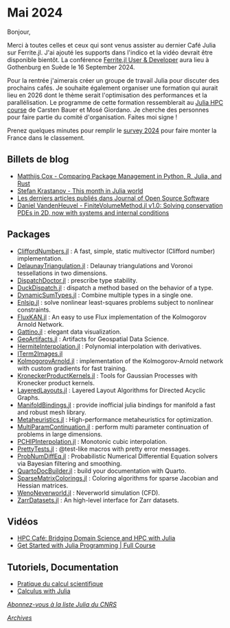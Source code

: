 # Mai 2024 

Bonjour, 

Merci à toutes celles et ceux qui sont venus assister au dernier Café Julia sur
Ferrite.jl. J'ai ajouté les supports dans l'indico et la vidéo
devrait être disponible bientôt. La conférence [Ferrite.jl User &
Developer](https://ferrite-fem.github.io/FerriteCon/)
aura lieu à Gothenburg en Suède le 16 September 2024.

Pour la rentrée j'aimerais créer un groupe de travail Julia pour
discuter des prochains cafés.  Je souhaite également organiser une
formation qui aurait lieu en 2026 dont le thème serait l'optimisation
des performances et la parallélisation.  Le programme de cette
formation ressemblerait au [Julia HPC
course](https://github.com/carstenbauer/JuliaUCL24) de Carsten Bauer
et Mosé Giordano.  Je cherche des personnes pour faire partie du
comité d'organisation.  Faites moi signe !

Prenez quelques minutes pour remplir le [survey
2024](https://t.co/50xigbf2xb) pour faire monter la France dans le
classement. 


## Billets de blog

- [Matthijs Cox - Comparing Package Management in Python, R, Julia, and Rust](https://scientificcoder.com/comparing-package-management-in-python-r-julia-and-rust?utm_source=hashnode_blog_newsletter&utm_medium=email&utm_campaign=comparing-package-management-in-python-r-julia-and-rust)
- [Stefan Krastanov - This month in Julia world](https://discourse.julialang.org/c/community/news/66)
- [Les derniers articles publiés dans Journal of Open Source Software](https://joss.theoj.org/papers/in/Julia)
- [Daniel VandenHeuvel - FiniteVolumeMethod.jl v1.0: Solving conservation PDEs in 2D, now with systems and internal conditions](https://discourse.julialang.org/t/finitevolumemethod-jl-v1-0-solving-conservation-pdes-in-2d-now-with-systems-and-internal-conditions/103715)

## Packages

- [CliffordNumbers.jl](https://github.com/brainandforce/CliffordNumbers.jl) : A fast, simple, static multivector (Clifford number) implementation.
- [DelaunayTriangulation.jl](https://github.com/JuliaGeometry/DelaunayTriangulation.jl) : Delaunay triangulations and Voronoi tessellations in two dimensions.
- [DispatchDoctor.jl](https://github.com/MilesCranmer/DispatchDoctor.jl) : prescribe type stability.
- [DuckDispatch.jl](https://github.com/mrufsvold/DuckDispatch.jl) : dispatch a method based on the behavior of a type.
- [DynamicSumTypes.jl](https://github.com/JuliaDynamics/DynamicSumTypes.jl) : Combine multiple types in a single one.
- [Enlsip.jl](https://github.com/UncertainLab/Enlsip.jl) : solve nonlinear least-squares problems subject to nonlinear constraints.
- [FluxKAN.jl](https://github.com/cometscome/FluxKAN.jl) : An easy to use Flux implementation of the Kolmogorov Arnold Network. 
- [Gattino.jl](https://github.com/ChifiSource/Gattino.jl) : elegant data visualization.
- [GeoArtifacts.jl](https://github.com/JuliaEarth/GeoArtifacts.jl) : Artifacts for Geospatial Data Science.
- [HermiteInterpolation.jl](https://github.com/kbarros/HermiteInterpolation.jl) : Polynomial interpolation with derivatives.
- [ITerm2Images.jl](https://github.com/eschnett/ITerm2Images.jl)
- [KolmogorovArnold.jl](https://github.com/vpuri3/KolmogorovArnold.jl) : implementation of the Kolmogorov-Arnold network with custom gradients for fast training.
- [KroneckerProductKernels.jl](https://github.com/langfzac/KroneckerProductKernels.jl) : Tools for Gaussian Processes with Kronecker product kernels.
- [LayeredLayouts.jl](https://github.com/oxinabox/LayeredLayouts.jl) : Layered Layout Algorithms for Directed Acyclic Graphs.
- [ManifoldBindings.jl](https://github.com/jw3126/ManifoldBindings.jl) : provide inofficial julia bindings for manifold a fast and robust mesh library.
- [Metaheuristics.jl](https://github.com/jmejia8/Metaheuristics.jl) : High-performance metaheuristics for optimization.
- [MultiParamContinuation.jl](https://github.com/bifurcationkit/MultiParamContinuation.jl) : perform multi parameter continuation of problems in large dimensions.
- [PCHIPInterpolation.jl](https://github.com/gerlero/PCHIPInterpolation.jl) : Monotonic cubic interpolation.
- [PrettyTests.jl](https://github.com/tpapalex/PrettyTests.jl) : @test-like macros with pretty error messages.
- [ProbNumDiffEq.jl](https://github.com/nathanaelbosch/ProbNumDiffEq.jl) : Probabilistic Numerical Differential Equation solvers via Bayesian filtering and smoothing.
- [QuartoDocBuilder.jl](https://github.com/vituri/QuartoDocBuilder.jl) : build your documentation with Quarto.
- [SparseMatrixColorings.jl](https://github.com/gdalle/SparseMatrixColorings.jl) : Coloring algorithms for sparse Jacobian and Hessian matrices.
- [WenoNeverworld.jl](https://github.com/simone-silvestri/WenoNeverworld.jl) : Neverworld simulation (CFD).
- [ZarrDatasets.jl](https://github.com/JuliaGeo/ZarrDatasets.jl) : An high-level interface for Zarr datasets.

## Vidéos

- [HPC Café: Bridging Domain Science and HPC with Julia](https://youtu.be/ACqCny0L9V8?si=fDTmcKCCe38oJsmY)
- [Get Started with Julia Programming | Full Course](https://youtu.be/lZskxdMpYfE?si=4han_VMjRyilhg7j)

## Tutoriels, Documentation

- [Pratique du calcul scientifique](https://jfbarthelemy.github.io/Cours_ENPC_pratique_calcul_scientifique/)
- [Calculus with Julia](https://jverzani.github.io/CalculusWithJuliaNotes.jl/)


[*Abonnez-vous à la liste Julia du CNRS*](https://listes.services.cnrs.fr/wws/subscribe/julia)

[*Archives*](https://pnavaro.github.io/NouvellesJulia)
